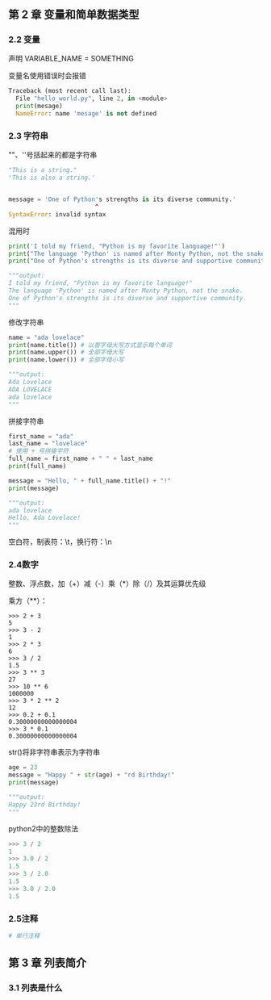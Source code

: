 #
## 第 2 章 变量和简单数据类型

### 2.2 变量

声明 VARIABLE_NAME = SOMETHING

变量名使用错误时会报错

```python
Traceback (most recent call last):
  File "hello_world.py", line 2, in <module>
  print(mesage)
  NameError: name 'mesage' is not defined
```

### 2.3 字符串

""、''号括起来的都是字符串

```python
"This is a string."
'This is also a string.'


message = 'One of Python's strengths is its diverse community.'
						^
SyntaxError: invalid syntax
```

混用时

```python
print('I told my friend, "Python is my favorite language!"')
print("The language 'Python' is named after Monty Python, not the snake.")
print("One of Python's strengths is its diverse and supportive community.")

"""output:
I told my friend, "Python is my favorite language!"
The language 'Python' is named after Monty Python, not the snake.
One of Python's strengths is its diverse and supportive community.
"""
```

修改字符串

```python
name = "ada lovelace"
print(name.title()) # 以首字母大写方式显示每个单词
print(name.upper()) # 全部字母大写
print(name.lower()) # 全部字母小写

"""output:
Ada Lovelace
ADA LOVELACE
ada lovelace
"""
```

拼接字符串

```python
first_name = "ada"
last_name = "lovelace"
# 使用 + 号拼接字符
full_name = first_name + " " + last_name
print(full_name)

message = "Hello, " + full_name.title() + "!"
print(message)

"""output:
ada lovelace
Hello, Ada Lovelace!
"""
```

空白符，制表符：\t，换行符：\n

### 2.4数字

整数、浮点数，加（+）减（-）乘（*）除（/）及其运算优先级

乘方（**）：

```
>>> 2 + 3
5
>>> 3 - 2
1
>>> 2 * 3
6
>>> 3 / 2
1.5
>>> 3 ** 3
27
>>> 10 ** 6
1000000
>>> 3 * 2 ** 2
12
>>> 0.2 + 0.1
0.30000000000000004
>>> 3 * 0.1
0.30000000000000004
```

str()将非字符串表示为字符串

```python
age = 23
message = "Happy " + str(age) + "rd Birthday!"
print(message)

"""output:
Happy 23rd Birthday!
"""
```

python2中的整数除法

```python
>>> 3 / 2
1
>>> 3.0 / 2
1.5
>>> 3 / 2.0
1.5
>>> 3.0 / 2.0
1.5
```

### 2.5注释

```python
# 单行注释

```



## 第 3 章 列表简介

### 3.1 列表是什么





